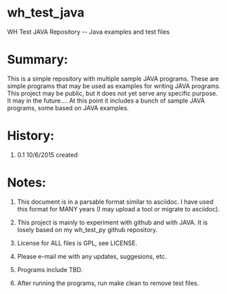 wh_test_java
============
WH Test JAVA Repository -- Java examples and test files

Summary:
========

This is a simple repository with multiple sample JAVA programs.  These are 
simple programs that may be used as examples for writing JAVA programs.  
This project may be public, but it does not yet serve any specific purpose.  
It may in the future....  At this point it includes a bunch of sample 
JAVA programs, some based on JAVA examples.

History:
========

1) 0.1   10/6/2015    created

Notes:
======

1)  This document is in a parsable format similar to asciidoc.  I have used
    this format for MANY years (I may upload a tool or migrate to asciidoc).

2)  This project is mainly to experiment with github and with JAVA.  It is
    losely based on my wh_test_py github repository.

3)  License for ALL files is GPL, see LICENSE.

4)  Please e-mail me with any updates, suggesions, etc.

5)  Programs include TBD.

6)  After running the programs, run make clean to remove test files.
